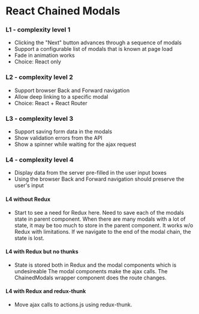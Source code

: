 # React Chained Modals

### L1 - complexity level 1

 - Clicking the "Next" button advances through a sequence of modals
 - Support a configurable list of modals that is known at page load
 - Fade in animation works
 - Choice: React only
 
### L2 - complexity level 2

 - Support browser Back and Forward navigation
 - Allow deep linking to a specific modal
 - Choice: React + React Router
 
### L3 - complexity level 3

 - Support saving form data in the modals
 - Show validation errors from the API
 - Show a spinner while waiting for the ajax request

### L4 - complexity level 4

 - Display data from the server pre-filled in the user input boxes
 - Using the browser Back and Forward navigation should preserve the user's input
 
#### L4 without Redux

 - Start to see a need for Redux here. Need to save each of the modals state in parent component.
   When there are many modals with a lot of state, it may be too much to store in the parent component.
   It works w/o Redux with limitations. If we navigate to the end of the modal chain, the state is lost.

#### L4 with Redux but no thunks

 - State is stored both in Redux and the modal components which is undesireable
   The modal components make the ajax calls.
   The ChainedModals wrapper component does the route changes.

#### L4 with Redux and redux-thunk

 - Move ajax calls to actions.js using redux-thunk.
